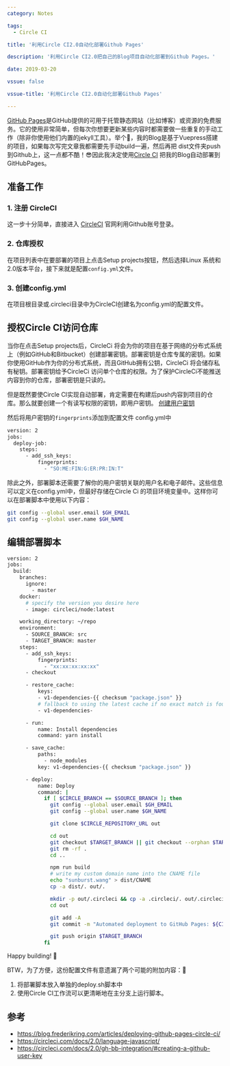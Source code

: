 ```yaml
---
category: Notes

tags: 
  - Circle CI

title: '利用Circle CI2.0自动化部署Github Pages'

description: '利用Circle CI2.0把自己的Blog项目自动化部署到Github Pages。'

date: 2019-03-20

vssue: false

vssue-title: '利用Circle CI2.0自动化部署Github Pages'

---
```


<!-- more -->

[GitHub Pages](https://pages.github.com/)是GitHub提供的可用于托管静态网站（比如博客）或资源的免费服务。它的使用非常简单，但每次你想要更新某些内容时都需要做一些重复的手动工作（除非你使用他们内置的jekyll工具）。举个🌰，我的Blog是基于Vuepress搭建的项目，如果每次写完文章我都需要先手动build一遍，然后再把 dist文件夹push到Github上，这一点都不酷！😎因此我决定使用[Circle CI](https://circleci.com/) 把我的Blog自动部署到GitHubPages。

## 准备工作

### 1. 注册 CircleCI

这一步十分简单，直接进入 [CircleCI](https://link.juejin.im/?target=https%3A%2F%2Fcircleci.com%2F) 官网利用Github账号登录。

### 2. 仓库授权

在项目列表中在要部署的项目上点击Setup projects按钮，然后选择Linux 系统和 2.0版本平台，接下来就是配置`config.yml`文件。

### 3. 创建config.yml

在项目根目录或.circleci目录中为CircleCI创建名为config.yml的配置文件。

## 授权Circle CI访问仓库

当你在点击Setup projects后，CircleCi 将会为你的项目在基于网络的分布式系统上（例如GitHub和Bitbucket）创建部署密钥。部署密钥是仓库专属的密钥。如果你使用GitHub作为你的分布式系统，而且GitHub拥有公钥，CircleCi 将会储存私有秘钥。部署密钥给予CircleCi 访问单个仓库的权限。为了保护CircleCi不能推送内容到你的仓库，部署密钥是只读的。

但是既然要使Circle CI实现自动部署，肯定需要在构建后push内容到项目的仓库。那么就要创建一个有读写权限的密钥，即用户密钥。 [创建用户密钥](<https://circleci.com/docs/2.0/gh-bb-integration/#creating-a-github-user-key>)

然后将用户密钥的`fingerprints`添加到配置文件 config.yml中

```bash
version: 2
jobs:
  deploy-job:
    steps:
      - add_ssh_keys:
          fingerprints:
            - "SO:ME:FIN:G:ER:PR:IN:T"
```

除此之外，部署脚本还需要了解你的用户密钥关联的用户名和电子邮件。这些信息可以定义在config.yml中，但最好存储在Circle Ci 的项目环境变量中。这样你可以在部署脚本中使用以下内容：

```bash
git config --global user.email $GH_EMAIL
git config --global user.name $GH_NAME
```

## 编辑部署脚本

```bash
version: 2
jobs:
  build:
    branches:
      ignore:
        - master
    docker:
      # specify the version you desire here
      - image: circleci/node:latest

    working_directory: ~/repo
    environment:
      - SOURCE_BRANCH: src
      - TARGET_BRANCH: master
    steps:
      - add_ssh_keys:
          fingerprints:
            - "xx:xx:xx:xx:xx"
      - checkout

      - restore_cache:
          keys:
          - v1-dependencies-{{ checksum "package.json" }}
          # fallback to using the latest cache if no exact match is found
          - v1-dependencies-

      - run:
          name: Install dependencies 
          command: yarn install

      - save_cache:
          paths:
            - node_modules
          key: v1-dependencies-{{ checksum "package.json" }}

      - deploy:
          name: Deploy
          command: |
            if [ $CIRCLE_BRANCH == $SOURCE_BRANCH ]; then
              git config --global user.email $GH_EMAIL
              git config --global user.name $GH_NAME

              git clone $CIRCLE_REPOSITORY_URL out

              cd out
              git checkout $TARGET_BRANCH || git checkout --orphan $TARGET_BRANCH
              git rm -rf .
              cd ..

              npm run build
              # write my custom domain name into the CNAME file
              echo "sunburst.wang" > dist/CNAME
              cp -a dist/. out/.

              mkdir -p out/.circleci && cp -a .circleci/. out/.circleci/.
              cd out

              git add -A
              git commit -m "Automated deployment to GitHub Pages: ${CIRCLE_SHA1}" --allow-empty

              git push origin $TARGET_BRANCH
            fi
```

Happy building! 🍻

BTW，为了方便，这份配置文件有意遗漏了两个可能的附加内容：🤪

1. 将部署脚本放入单独的deploy.sh脚本中
2. 使用Circle CI工作流可以更清晰地在主分支上运行脚本。

## 参考

- <https://blog.frederikring.com/articles/deploying-github-pages-circle-ci/>
- <https://circleci.com/docs/2.0/language-javascript/>
- <https://circleci.com/docs/2.0/gh-bb-integration/#creating-a-github-user-key>